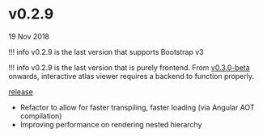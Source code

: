 # v0.2.9

19 Nov 2018

!!! info
    v0.2.9 is the last version that supports Bootstrap v3

!!! info
    v0.2.9 is the last version that is purely frontend. From [v0.3.0-beta](v0.3.0-beta.md) onwards, interactive atlas viewer requires a backend to function properly.

[release](https://github.com/HumanBrainProject/interactive-viewer/releases/tag/v0.2.9)

- Refactor to allow for faster transpiling, faster loading (via Angular AOT compilation)
- Improving performance on rendering nested hierarchy